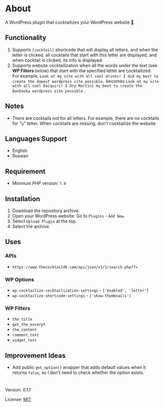 # About

A WordPress plugin that cocktailizes your WordPress website 🍹.

## Functionality

1. Supports `[cocktail]` shortcode that will display all letters, and when the letter is clicked, all cocktails
   that start with this letter are displayed, and when cocktail is clicked, its info is displayed.
2. Supports website cocktailization when all the words under the text (see **WP Filters** below) that start 
   with the specified letter are cocktailized.  
   For example, `Look at my site with all cool
   drinks! I did my best to create the dopest wordpress site possible.` becomes `Look at my site
   with all cool Daiquiri! I Dry Martini my best to create the Danbooka wordpress site possible.`.

## Notes

* There are cocktails not for all letters. For example, there are no cocktails for "u" letter.
  When cocktails are missing, don't cocktailize the website

## Languages Support

* English
* Russian

## Requirement

* Minimum PHP version: `7.0`

## Installation

1. Download the repository archive.
2. Open your WordPress website: Go to `Plugins` - `Add New`.
3. Select `Upload Plugin` at the top.
4. Select the archive.

## Uses

### APIs

* `https://www.thecocktaildb.com/api/json/v1/1/search.php?f=`

### WP Options

* `wp-cocktailize-cocktailization-settings` - `['enabled', 'letter']`
* `wp-cocktailize-shortcode-settings` - `['show-thumbnails']`


### WP Filters

* `the_title`
* `get_the_excerpt`
* `the_content`
* `comment_text`
* `widget_text`

## Improvement Ideas

* Add public `get_option()` wrapper that adds default values when it returns `false`, so I don't need
  to check whether the option exists.

#

Version: 0.1.1

License: [MIT](https://github.com/vladlu/wp-cocktailize/blob/master/LICENSE)
